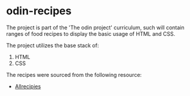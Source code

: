 # odin-recipes

The project is part of the 'The odin project' curriculum, such will contain ranges of food recipes to display the basic usage of HTML and CSS.

The project utilizes the base stack of:
1. HTML
2. CSS

The recipes were sourced from the following resource:
- [Allrecipies](https://www.allrecipes.com/)
